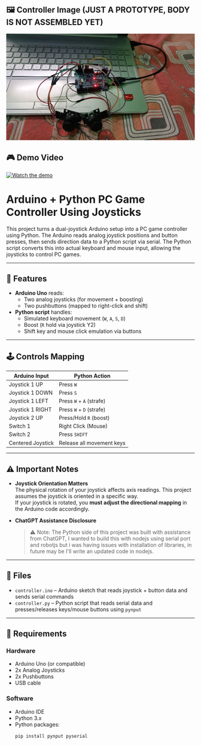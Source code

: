 ## 🖼️ Controller Image (JUST A PROTOTYPE, BODY IS NOT ASSEMBLED YET)

![Controller Setup](https://github.com/PurpleWolfDev/BasicJoystickControl/blob/main/photo_2025-06-29_03-01-40.jpg)

## 🎮 Demo Video

[![Watch the demo](https://img.youtube.com/vi/MepCem7zIws/hqdefault.jpg)](https://youtube.com/shorts/MepCem7zIws?feature=share)


# Arduino + Python PC Game Controller Using Joysticks

This project turns a dual-joystick Arduino setup into a PC game controller using Python. The Arduino reads analog joystick positions and button presses, then sends direction data to a Python script via serial. The Python script converts this into actual keyboard and mouse input, allowing the joysticks to control PC games.

---

## 🧠 Features

- **Arduino Uno** reads:
  - Two analog joysticks (for movement + boosting)
  - Two pushbuttons (mapped to right-click and shift)
- **Python script** handles:
  - Simulated keyboard movement (`W`, `A`, `S`, `D`)
  - Boost (`R` hold via joystick Y2)
  - Shift key and mouse click emulation via buttons

---

## 🕹️ Controls Mapping

| Arduino Input       | Python Action             |
|---------------------|---------------------------|
| Joystick 1 UP       | Press `W`                 |
| Joystick 1 DOWN     | Press `S`                 |
| Joystick 1 LEFT     | Press `W` + `A` (strafe)  |
| Joystick 1 RIGHT    | Press `W` + `D` (strafe)  |
| Joystick 2 UP       | Press/Hold `R` (boost)    |
| Switch 1            | Right Click (Mouse)       |
| Switch 2            | Press `SHIFT`             |
| Centered Joystick   | Release all movement keys |

---

## ⚠️ Important Notes

- **Joystick Orientation Matters**  
  The physical rotation of your joystick affects axis readings. This project assumes the joystick is oriented in a specific way.  
  If your joystick is rotated, you **must adjust the directional mapping** in the Arduino code accordingly.

- **ChatGPT Assistance Disclosure**  
  > ⚠️ Note: The Python side of this project was built with assistance from ChatGPT, I wanted to build this with nodejs using serial port and robotjs but i was having issues with installation of libraries, in future may be I'll write an updated code in nodejs.
---

## 📂 Files

- `controller.ino` – Arduino sketch that reads joystick + button data and sends serial commands
- `controller.py` – Python script that reads serial data and presses/releases keys/mouse buttons using `pynput`

---

## 🔧 Requirements

### Hardware
- Arduino Uno (or compatible)
- 2x Analog Joysticks
- 2x Pushbuttons
- USB cable

### Software
- Arduino IDE
- Python 3.x
- Python packages:
  ```bash
  pip install pynput pyserial
